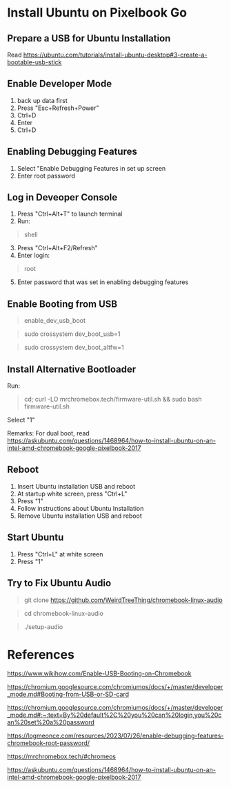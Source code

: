 # Install Ubuntu on Pixelbook Go

## Prepare a USB for Ubuntu Installation

Read https://ubuntu.com/tutorials/install-ubuntu-desktop#3-create-a-bootable-usb-stick

## Enable Developer Mode

1. back up data first
2. Press "Esc+Refresh+Power"
3. Ctrl+D
4. Enter
5. Ctrl+D

## Enabling Debugging Features

1. Select "Enable Debugging Features in set up screen
2. Enter root password

## Log in Deveoper Console

1. Press "Ctrl+Alt+T" to launch terminal
2. Run:
> shell
3. Press "Ctrl+Alt+F2/Refresh"
4. Enter login:
> root
5. Enter password that was set in enabling debugging features

## Enable Booting from USB

> enable_dev_usb_boot

> sudo crossystem dev_boot_usb=1

> sudo crossystem dev_boot_altfw=1

## Install Alternative Bootloader

Run:

> cd; curl -LO mrchromebox.tech/firmware-util.sh && sudo bash firmware-util.sh

Select "1"

Remarks: For dual boot, read https://askubuntu.com/questions/1468964/how-to-install-ubuntu-on-an-intel-amd-chromebook-google-pixelbook-2017

## Reboot

1. Insert Ubuntu installation USB and reboot
2. At startup white screen, press "Ctrl+L"
3. Press "1"
4. Follow instructions about Ubuntu Installation
5. Remove Ubuntu installation USB and reboot

## Start Ubuntu

1. Press "Ctrl+L" at white screen
2. Press "1"

## Try to Fix Ubuntu Audio

> git clone https://github.com/WeirdTreeThing/chromebook-linux-audio

> cd chromebook-linux-audio

> ./setup-audio

# References

https://www.wikihow.com/Enable-USB-Booting-on-Chromebook

https://chromium.googlesource.com/chromiumos/docs/+/master/developer_mode.md#Booting-from-USB-or-SD-card

https://chromium.googlesource.com/chromiumos/docs/+/master/developer_mode.md#:~:text=By%20default%2C%20you%20can%20login,you%20can%20set%20a%20password

https://logmeonce.com/resources/2023/07/26/enable-debugging-features-chromebook-root-password/

https://mrchromebox.tech/#chromeos

https://askubuntu.com/questions/1468964/how-to-install-ubuntu-on-an-intel-amd-chromebook-google-pixelbook-2017

